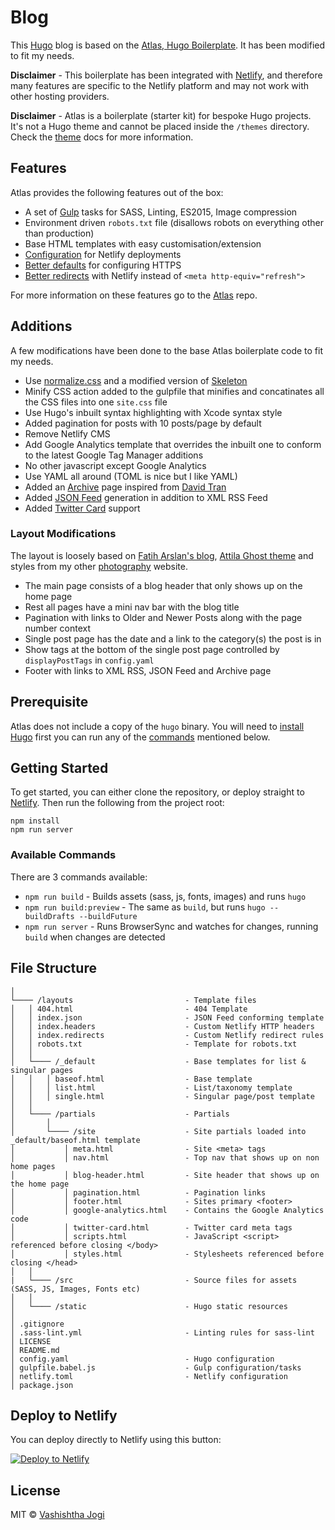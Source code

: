 # Blog

This [Hugo](https://gohugo.io/) blog is based on the [Atlas, Hugo Boilerplate](https://github.com/indigotree/atlas). It has been modified to fit my needs.

**Disclaimer** - This boilerplate has been integrated with [Netlify](https://www.netlify.com/), and therefore many features are specific to the Netlify platform and may not work with other hosting providers.

**Disclaimer** - Atlas is a boilerplate (starter kit) for bespoke Hugo projects. It's not a Hugo theme and cannot be placed inside the `/themes` directory. Check the [theme](#themes) docs for more information.

## Features

Atlas provides the following features out of the box:

* A set of [Gulp](/gulpfile.babel.js) tasks for SASS, Linting, ES2015, Image compression
* Environment driven `robots.txt` file (disallows robots on everything other than production)
* Base HTML templates with easy customisation/extension
* [Configuration](/netlify.toml) for Netlify deployments
* [Better defaults](#security-headers) for configuring HTTPS
* [Better redirects](#redirects) with Netlify instead of `<meta http-equiv="refresh">`

For more information on these features go to the [Atlas](https://github.com/indigotree/atlas) repo.

## Additions

A few modifications have been done to the base Atlas boilerplate code to fit my needs.

* Use [normalize.css](https://github.com/necolas/normalize.css) and a modified version of [Skeleton](https://github.com/dhg/Skeleton/)
* Minify CSS action added to the gulpfile that minifies and concatinates all the CSS files into one `site.css` file
* Use Hugo's inbuilt syntax highlighting with Xcode syntax style
* Added pagination for posts with 10 posts/page by default
* Remove Netlify CMS
* Add Google Analytics template that overrides the inbuilt one to conform to the latest Google Tag Manager additions
* No other javascript except Google Analytics
* Use YAML all around (TOML is nice but I like YAML)
* Added an [Archive](https://jogi.blog/archive/) page inspired from [David Tran](https://davidtranscend.com/blog/how-to-create-an-archives-page-with-hugo/)
* Added [JSON Feed](https://jsonfeed.org) generation in addition to XML RSS Feed
* Added [Twitter Card](https://developer.twitter.com/en/docs/tweets/optimize-with-cards/guides/getting-started) support

### Layout Modifications

The layout is loosely based on [Fatih Arslan's blog](https://arslan.io), [Attila Ghost theme](https://github.com/zutrinken/attila) and styles from my other [photography](https://jogi.photos) website.

* The main page consists of a blog header that only shows up on the home page
* Rest all pages have a mini nav bar with the blog title
* Pagination with links to Older and Newer Posts along with the page number context
* Single post page has the date and a link to the category(s) the post is in
* Show tags at the bottom of the single post page controlled by `displayPostTags` in `config.yaml`
* Footer with links to XML RSS, JSON Feed and Archive page

## Prerequisite

Atlas does not include a copy of the `hugo` binary. You will need to [install Hugo](https://gohugo.io/getting-started/installing/) first you can run any of the [commands](#available-commands) mentioned below.

## Getting Started

To get started, you can either clone the repository, or deploy straight to [Netlify](#deploy-to-netlify). Then run the following from the project root:

```
npm install
npm run server
```

### Available Commands

There are 3 commands available:

* `npm run build` - Builds assets (sass, js, fonts, images) and runs `hugo`
* `npm run build:preview` - The same as `build`, but runs `hugo --buildDrafts --buildFuture`
* `npm run server` - Runs BrowserSync and watches for changes, running `build` when changes are detected


## File Structure

```
│
└──── /layouts                         - Template files
│   │ 404.html                         - 404 Template
│   │ index.json                       - JSON Feed conforming template
│   │ index.headers                    - Custom Netlify HTTP headers
│   │ index.redirects                  - Custom Netlify redirect rules
│   │ robots.txt                       - Template for robots.txt
│   │
│   └──── /_default                    - Base templates for list & singular pages
│   │   │ baseof.html                  - Base template
│   │   │ list.html                    - List/taxonomy template
│   │   │ single.html                  - Singular page/post template
│   │
│   └──── /partials                    - Partials
│       │
│       └──── /site                    - Site partials loaded into _default/baseof.html template
│           │ meta.html                - Site <meta> tags
│           │ nav.html                 - Top nav that shows up on non home pages
│           │ blog-header.html         - Site header that shows up on the home page
│           │ pagination.html          - Pagination links
│           │ footer.html              - Sites primary <footer>
│           │ google-analytics.html    - Contains the Google Analytics code
│           │ twitter-card.html        - Twitter card meta tags
│           │ scripts.html             - JavaScript <script> referenced before closing </body>
│           │ styles.html              - Stylesheets referenced before closing </head>
│   │
|   └──── /src                         - Source files for assets (SASS, JS, Images, Fonts etc)
│   │
│   └──── /static                      - Hugo static resources
│
│ .gitignore
│ .sass-lint.yml                       - Linting rules for sass-lint
│ LICENSE
│ README.md
│ config.yaml                          - Hugo configuration
│ gulpfile.babel.js                    - Gulp configuration/tasks
│ netlify.toml                         - Netlify configuration
│ package.json
```

## Deploy to Netlify

You can deploy directly to Netlify using this button:

[![Deploy to Netlify](https://www.netlify.com/img/deploy/button.svg)](https://app.netlify.com/start/deploy?repository=https://github.com/jvashishtha/jogi.blog)

## License

MIT © [Vashishtha Jogi](https://jogi.blog)
